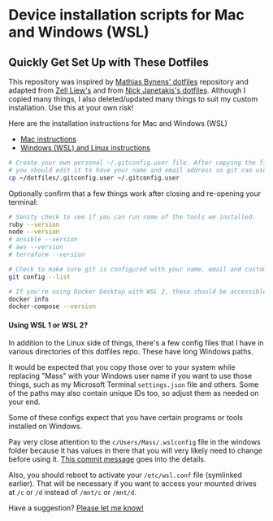 # Device installation scripts for Mac and Windows (WSL)
## Quickly Get Set Up with These Dotfiles

This repository was inspired by [Mathias Bynens' dotfiles](https://github.com/mathiasbynens/dotfiles) repository and adapted from [Zell Liew's](https://github.com/zellwk/dotfiles) and from [Nick Janetakis's dotfiles](https://github.com/nickjj/dotfiles.git).
Although I copied many things, I also deleted/updated many things to suit my custom installation. Use this at your own risk!

Here are the installation instructions for Mac and Windows (WSL)

- [Mac instructions](mac.md)
- [Windows (WSL) and Linux instructions](linux-wsl.md)

```sh
# Create your own personal ~/.gitconfig.user file. After copying the file,
# you should edit it to have your name and email address so git can use it.
cp ~/dotfiles/.gitconfig.user ~/.gitconfig.user
```

Optionally confirm that a few things work after closing and re-opening your
terminal:

```sh
# Sanity check to see if you can run some of the tools we installed.
ruby --version
node --version
# ansible --version
# aws --version
# terraform --version

# Check to make sure git is configured with your name, email and custom settings.
git config --list

# If you're using Docker Desktop with WSL 2, these should be accessible too.
docker info
docker-compose --version
```

#### Using WSL 1 or WSL 2?

In addition to the Linux side of things, there's a few config files that I have
in various directories of this dotfiles repo. These have long Windows paths.

It would be expected that you copy those over to your system while replacing
"Mass" with your Windows user name if you want to use those things, such as my Microsoft Terminal `settings.json` file and others.
Some of the paths may also contain unique IDs too, so adjust them as needed on your end.

Some of these configs expect that you have certain programs or tools installed
on Windows.

Pay very close attention to the `c/Users/Mass/.wslconfig` file in the windows folder because it has
values in there that you will very likely need to change before using it.
[This commit message](https://github.com/nickjj/dotfiles/commit/d0f1fc2622204b809cf7fcbb1a82d45b451064c4)
goes into the details.

Also, you should reboot to activate your `/etc/wsl.conf` file (symlinked
earlier). That will be necessary if you want to access your mounted drives at
`/c` or `/d` instead of `/mnt/c` or `/mnt/d`.


Have a suggestion? [Please let me know!](mailto:mass.sow@gmail.com)